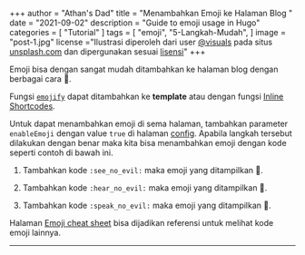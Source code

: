 +++
author = "Athan's Dad"
title = "Menambahkan Emoji ke Halaman Blog "
date = "2021-09-02"
description = "Guide to emoji usage in Hugo"
categories = [
    "Tutorial"
]
tags = [
    "emoji",
    "5-Langkah-Mudah",
]
image = "post-1.jpg"
license ="Ilustrasi diperoleh dari user [@visuals](https://https://unsplash.com/@visuals.com/photos/0RPf107BLek) pada situs [unsplash.com](https://unsplash.com/photos/0RPf107BLek) dan dipergunakan sesuai [lisensi](https://unsplash.com/license)"
+++

Emoji bisa dengan sangat mudah ditambahkan ke halaman blog dengan berbagai cara :tada:.

<!--more-->
Fungsi [`emojify`](https://gohugo.io/functions/emojify/) dapat ditambahkan ke **template** atau dengan fungsi  [Inline Shortcodes](https://gohugo.io/templates/shortcode-templates/#inline-shortcodes).

Untuk dapat menambahkan emoji di sema halaman, tambahkan parameter `enableEmoji` dengan value `true` di halaman [config](https://gohugo.io/getting-started/configuration/). Apabila langkah tersebut dilakukan dengan benar maka kita bisa menambahkan emoji dengan kode seperti contoh di bawah ini.

1. Tambahkan kode ```:see_no_evil:``` maka emoji yang ditampilkan :see_no_evil:.

2. Tambahkan kode ```:hear_no_evil:``` maka emoji yang ditampilkan :hear_no_evil:.

3. Tambahkan kode ```:speak_no_evil:``` maka emoji yang ditampilkan :speak_no_evil:.

Halaman [Emoji cheat sheet](http://www.emoji-cheat-sheet.com/) bisa dijadikan referensi untuk melihat kode emoji lainnya.

***
